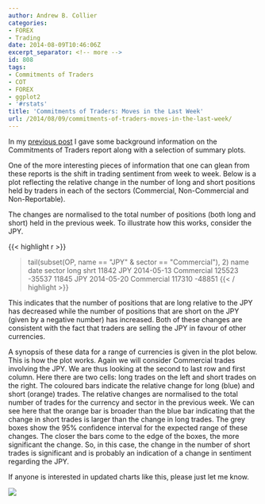 ```yaml
---
author: Andrew B. Collier
categories:
- FOREX
- Trading
date: 2014-08-09T10:46:06Z
excerpt_separator: <!-- more -->
id: 808
tags:
- Commitments of Traders
- COT
- FOREX
- ggplot2
- '#rstats'
title: 'Commitments of Traders: Moves in the Last Week'
url: /2014/08/09/commitments-of-traders-moves-in-the-last-week/
---
```


In my [previous post](http://www.exegetic.biz/blog/2014/05/what-can-we-learn-from-the-commitments-of-traders-report/) I gave some background information on the Commitments of Traders report along with a selection of summary plots.

<!--more-->

One of the more interesting pieces of information that one can glean from these reports is the shift in trading sentiment from week to week. Below is a plot reflecting the relative change in the number of long and short positions held by traders in each of the sectors (Commercial, Non-Commercial and Non-Reportable).

The changes are normalised to the total number of positions (both long and short) held in the previous week. To illustrate how this works, consider the JPY.

{{< highlight r >}}
> tail(subset(OP, name == "JPY" & sector == "Commercial"), 2)
      name       date     sector   long   shrt
11842  JPY 2014-05-13 Commercial 125523 -35537
11845  JPY 2014-05-20 Commercial 117310 -48851
{{< / highlight >}}

This indicates that the number of positions that are long relative to the JPY has decreased while the number of positions that are short on the JPY (given by a negative number) has increased. Both of these changes are consistent with the fact that traders are selling the JPY in favour of other currencies.

A synopsis of these data for a range of currencies is given in the plot below. This is how the plot works. Again we will consider Commercial trades involving the JPY. We are thus looking at the second to last row and first column. Here there are two cells: long trades on the left and short trades on the right. The coloured bars indicate the relative change for long (blue) and short (orange) trades. The relative changes are normalised to the total number of trades for the currency and sector in the previous week. We can see here that the orange bar is broader than the blue bar indicating that the change in short trades is larger than the change in long trades. The grey boxes show the 95% confidence interval for the expected range of these changes. The closer the bars come to the edge of the boxes, the more significant the change. So, in this case, the change in the number of short trades is significant and is probably an indication of a change in sentiment regarding the JPY.

If anyone is interested in updated charts like this, please just let me know.

<img src="{{ site.baseurl }}/static/img/2014/05/140520-weekly-change.png">
